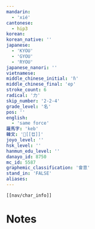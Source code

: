 ```yaml
---
mandarin:
  - 'xié'
cantonese:
  - hip3
korean:
korean_native: ''
japanese:
  - 'KYOU'
  - 'GYOU'
  - 'RYOU'
japanese_nanori: ''
vietnamese:
middle_chinese_initial: 'ɦ'
middle_chinese_final: 'ep'
stroke_count: 6
radical: '力'
skip_number: '2-2-4'
grade_level: '名'
pos: ''
english:
  - 'same force'
羅馬字: 'keb'
韓文: '[[컵]]'
joyo_level: ''
hsk_level: ''
hanmun_edu_level: ''
danayo_id: 8750
mc_id: 5587
graphemic_classification: '會意'
stand_in: 'FALSE'
aliases:
---
```

```meta-bind-embed
[[nav/char_info]]
```

# Notes
